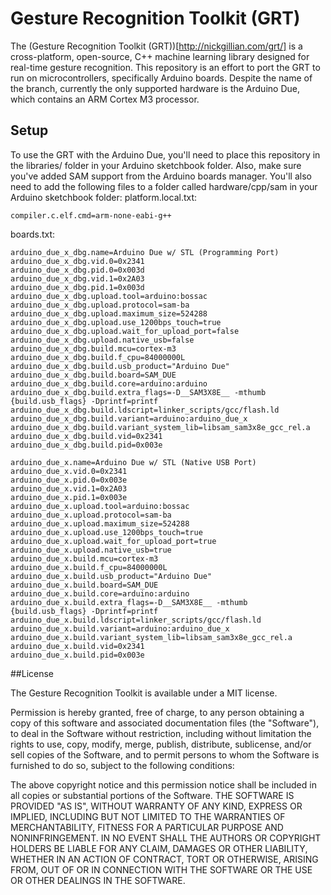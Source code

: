 # Gesture Recognition Toolkit (GRT)

The (Gesture Recognition Toolkit (GRT))[http://nickgillian.com/grt/] is a cross-platform, open-source, C++ machine learning library designed for real-time gesture recognition. This repository is an effort to port the GRT to run on microcontrollers, specifically Arduino boards. Despite the name of the branch, currently the only supported hardware is the Arduino Due, which contains an ARM Cortex M3 processor. 

## Setup

To use the GRT with the Arduino Due, you'll need to place this repository in the libraries/ folder in your Arduino sketchbook folder. Also, make sure you've added SAM support from the Arduino boards manager. You'll also need to add the following files to a folder called hardware/cpp/sam in your Arduino sketchbook folder: platform.local.txt:

```
compiler.c.elf.cmd=arm-none-eabi-g++
```

boards.txt:

```
arduino_due_x_dbg.name=Arduino Due w/ STL (Programming Port)
arduino_due_x_dbg.vid.0=0x2341
arduino_due_x_dbg.pid.0=0x003d
arduino_due_x_dbg.vid.1=0x2A03
arduino_due_x_dbg.pid.1=0x003d
arduino_due_x_dbg.upload.tool=arduino:bossac
arduino_due_x_dbg.upload.protocol=sam-ba
arduino_due_x_dbg.upload.maximum_size=524288
arduino_due_x_dbg.upload.use_1200bps_touch=true
arduino_due_x_dbg.upload.wait_for_upload_port=false
arduino_due_x_dbg.upload.native_usb=false
arduino_due_x_dbg.build.mcu=cortex-m3
arduino_due_x_dbg.build.f_cpu=84000000L
arduino_due_x_dbg.build.usb_product="Arduino Due"
arduino_due_x_dbg.build.board=SAM_DUE
arduino_due_x_dbg.build.core=arduino:arduino
arduino_due_x_dbg.build.extra_flags=-D__SAM3X8E__ -mthumb {build.usb_flags} -Dprintf=printf
arduino_due_x_dbg.build.ldscript=linker_scripts/gcc/flash.ld
arduino_due_x_dbg.build.variant=arduino:arduino_due_x
arduino_due_x_dbg.build.variant_system_lib=libsam_sam3x8e_gcc_rel.a
arduino_due_x_dbg.build.vid=0x2341
arduino_due_x_dbg.build.pid=0x003e

arduino_due_x.name=Arduino Due w/ STL (Native USB Port)
arduino_due_x.vid.0=0x2341
arduino_due_x.pid.0=0x003e
arduino_due_x.vid.1=0x2A03
arduino_due_x.pid.1=0x003e
arduino_due_x.upload.tool=arduino:bossac
arduino_due_x.upload.protocol=sam-ba
arduino_due_x.upload.maximum_size=524288
arduino_due_x.upload.use_1200bps_touch=true
arduino_due_x.upload.wait_for_upload_port=true
arduino_due_x.upload.native_usb=true
arduino_due_x.build.mcu=cortex-m3
arduino_due_x.build.f_cpu=84000000L
arduino_due_x.build.usb_product="Arduino Due"
arduino_due_x.build.board=SAM_DUE
arduino_due_x.build.core=arduino:arduino
arduino_due_x.build.extra_flags=-D__SAM3X8E__ -mthumb {build.usb_flags} -Dprintf=printf
arduino_due_x.build.ldscript=linker_scripts/gcc/flash.ld
arduino_due_x.build.variant=arduino:arduino_due_x
arduino_due_x.build.variant_system_lib=libsam_sam3x8e_gcc_rel.a
arduino_due_x.build.vid=0x2341
arduino_due_x.build.pid=0x003e
```

##License

The Gesture Recognition Toolkit is available under a MIT license.

Permission is hereby granted, free of charge, to any person obtaining a copy of this software and associated documentation files (the "Software"), to deal in the Software without restriction, including without limitation the rights to use, copy, modify, merge, publish, distribute, sublicense, and/or sell copies of the Software, and to permit persons to whom the Software is furnished to do so, subject to the following conditions:

The above copyright notice and this permission notice shall be included in all copies or substantial portions of the Software.
THE SOFTWARE IS PROVIDED "AS IS", WITHOUT WARRANTY OF ANY KIND, EXPRESS OR IMPLIED, INCLUDING BUT NOT LIMITED TO THE WARRANTIES OF MERCHANTABILITY, FITNESS FOR A PARTICULAR PURPOSE AND NONINFRINGEMENT. IN NO EVENT SHALL THE AUTHORS OR COPYRIGHT HOLDERS BE LIABLE FOR ANY CLAIM, DAMAGES OR OTHER LIABILITY, WHETHER IN AN ACTION OF CONTRACT, TORT OR OTHERWISE, ARISING FROM, OUT OF OR IN CONNECTION WITH THE SOFTWARE OR THE USE OR OTHER DEALINGS IN THE SOFTWARE.
